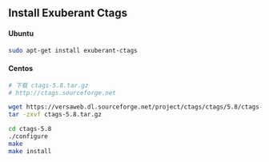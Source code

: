 ## Install Exuberant Ctags

#### Ubuntu
```bash
sudo apt-get install exuberant-ctags
```


#### Centos
```bash
# 下载 ctags-5.8.tar.gz
# http://ctags.sourceforge.net

wget https://versaweb.dl.sourceforge.net/project/ctags/ctags/5.8/ctags-5.8.tar.gz
tar -zxvf ctags-5.8.tar.gz

cd ctags-5.8
./configure
make
make install
```
